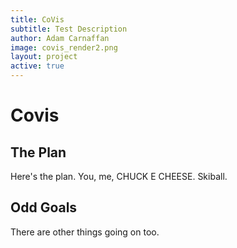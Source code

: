 ```yaml
---
title: CoVis
subtitle: Test Description
author: Adam Carnaffan
image: covis_render2.png
layout: project 
active: true
---
```


# Covis

## The Plan

Here's the plan. You, me, CHUCK E CHEESE. Skiball.

## Odd Goals

There are other things going on too.